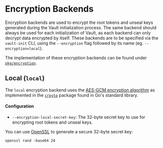 # Encryption Backends

Encryption backends are used to encrypt the root tokens and unseal keys generated during the Vault initialization process. The same backend should always be used for each initialization of Vault, as each backend can only decrypt data encrypted by itself. These backends are to be specified via the `vault-init` CLI, using the `--encryption` flag followed by its name (eg. `--encryption=local`).

The implementation of these encryption backends can be found under [`pkg/encryption`](../pkg/encryption).

## Local (`local`)

The `local` encryption backend uses the [AES-GCM encryption algorithm](https://www.cryptosys.net/pki/manpki/pki_aesgcmauthencryption.html) as implemented in the [`crpyto`](https://golang.org/pkg/crypto/) package found in Go's standard library.

#### Configuration

- `--encryption-local-secret-key`: The 32-byte secret key to use for encrypting root tokens and unseal keys.

You can use [OpenSSL](https://www.openssl.org/) to generate a secure 32-byte secret key:

```shell
openssl rand -base64 24
```
